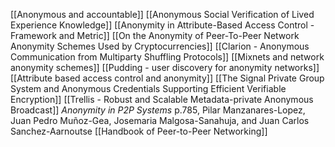 [[Anonymous and accountable]]
[[Anonymous Social Verification of Lived Experience Knowledge]]
[[Anonymity in Attribute-Based Access Control - Framework and Metric]]
[[On the Anonymity of Peer-To-Peer Network Anonymity Schemes Used by Cryptocurrencies]]
[[Clarion - Anonymous Communication from Multiparty Shuffling Protocols]]
[[Mixnets and network anonymity schemes]]
[[Pudding - user discovery for anonymity networks]]
[[Attribute based access control and anonymity]]
[[The Signal Private Group System and Anonymous Credentials Supporting Efficient Verifiable Encryption]]
[[Trellis - Robust and Scalable Metadata-private Anonymous Broadcast]]
*Anonymity in P2P Systems* p.785, Pilar Manzanares-Lopez, Juan Pedro Muñoz-Gea, Josemaria Malgosa-Sanahuja, and Juan Carlos Sanchez-Aarnoutse
	[[Handbook of Peer-to-Peer Networking]]